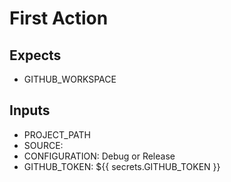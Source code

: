 # First Action

## Expects
* GITHUB_WORKSPACE

## Inputs
* PROJECT_PATH
* SOURCE: 
* CONFIGURATION: Debug or Release
* GITHUB_TOKEN: ${{ secrets.GITHUB_TOKEN }}
